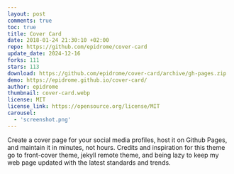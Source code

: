```yaml
---
layout: post
comments: true
toc: true
title: Cover Card
date: 2018-01-24 21:30:10 +02:00
repo: https://github.com/epidrome/cover-card
update_date: 2024-12-16
forks: 111
stars: 113
download: https://github.com/epidrome/cover-card/archive/gh-pages.zip
demo: https://epidrome.github.io/cover-card/
author: epidrome
thumbnail: cover-card.webp
license: MIT
license_link: https://opensource.org/license/MIT
carousel:
  - 'screenshot.png'
---
```


Create a cover page for your social media profiles, host it on Github Pages, and maintain it in minutes, not hours. Credits and inspiration for this theme go to front-cover theme, jekyll remote theme, and being lazy to keep my web page updated with the latest standards and trends.
